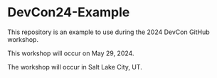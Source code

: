 # DevCon24-Example

This repository is an example to use during the 2024 DevCon GitHub workshop.

This workshop will occur on May 29, 2024.

The workshop will occur in Salt Lake City, UT.

